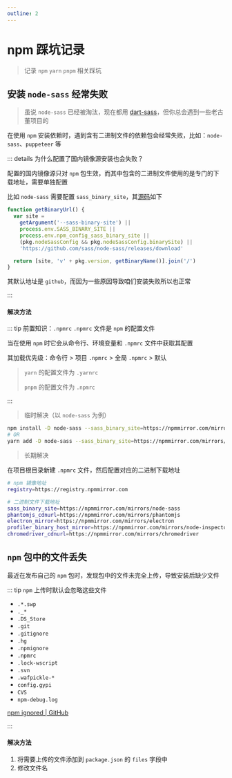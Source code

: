 ```yaml
---
outline: 2
---
```


# npm 踩坑记录

> 记录 `npm` `yarn` `pnpm` 相关踩坑

## 安装 `node-sass` 经常失败

> 虽说 `node-sass` 已经被淘汰，现在都用 [dart-sass](https://github.com/sass/dart-sass)，但你总会遇到一些老古董项目的

在使用 `npm` 安装依赖时，遇到含有二进制文件的依赖包会经常失败，比如：`node-sass`、`puppeteer` 等

::: details 为什么配置了国内镜像源安装也会失败？

配置的国内镜像源只对 `npm` 包生效，而其中包含的二进制文件使用的是专门的下载地址，需要单独配置

比如 `node-sass` 需要配置 `sass_binary_site`，其[源码](https://github.com/sass/node-sass/blob/ee13eb9c62449d1e535189a063cbdd15583ebf32/lib/extensions.js#L246)如下

```js
function getBinaryUrl() {
  var site =
    getArgument('--sass-binary-site') ||
    process.env.SASS_BINARY_SITE ||
    process.env.npm_config_sass_binary_site ||
    (pkg.nodeSassConfig && pkg.nodeSassConfig.binarySite) ||
    'https://github.com/sass/node-sass/releases/download'

  return [site, 'v' + pkg.version, getBinaryName()].join('/')
}
```

其默认地址是 `github`，而因为一些原因导致咱们安装失败所以也正常

:::

#### 解决方法

::: tip 前置知识：`.npmrc`
`.npmrc` 文件是 `npm` 的配置文件

当在使用 `npm` 时它会从命令行、环境变量和 `.npmrc` 文件中获取其配置

其加载优先级：命令行 > 项目 `.npmrc` > 全局 `.npmrc` > 默认

> `yarn` 的配置文件为 `.yarnrc`
>
> `pnpm` 的配置文件为 `.npmrc`

:::

> 临时解决（以 `node-sass` 为例）

```sh
npm install -D node-sass --sass_binary_site=https://npmmirror.com/mirrors/node-sass
# OR
yarn add -D node-sass --sass_binary_site=https://npmmirror.com/mirrors/node-sass
```

> 长期解决

在项目根目录新建 `.npmrc` 文件，然后配置对应的二进制下载地址

```sh
# npm 镜像地址
registry=https://registry.npmmirror.com

# 二进制文件下载地址
sass_binary_site=https://npmmirror.com/mirrors/node-sass
phantomjs_cdnurl=https://npmmirror.com/mirrors/phantomjs
electron_mirror=https://npmmirror.com/mirrors/electron
profiler_binary_host_mirror=https://npmmirror.com/mirrors/node-inspector
chromedriver_cdnurl=https://npmmirror.com/mirrors/chromedriver
```

## `npm` 包中的文件丢失

最近在发布自己的 `npm` 包时，发现包中的文件未完全上传，导致安装后缺少文件

::: tip `npm` 上传时默认会忽略这些文件

- `.*.swp`
- `._*`
- `.DS_Store`
- `.git`
- `.gitignore`
- `.hg`
- `.npmignore`
- `.npmrc`
- `.lock-wscript`
- `.svn`
- `.wafpickle-*`
- `config.gypi`
- `CVS`
- `npm-debug.log`

[npm ignored | GitHub](https://github.com/npm/cli/blob/6cc4a93babf8d537a7ec2393a485c854a476e3b7/docs/lib/content/using-npm/developers.md?plain=1#LL115C26)

:::

#### 解决方法

1. 将需要上传的文件添加到 `package.json` 的 `files` 字段中
2. 修改文件名

